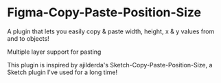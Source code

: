 # Figma-Copy-Paste-Position-Size
 
A plugin that lets you easily copy & paste width, height, x & y values from and to objects!

Multiple layer support for pasting

This plugin is inspired by ajilderda's Sketch-Copy-Paste-Position-Size, a Sketch plugin I've used for a long time!
